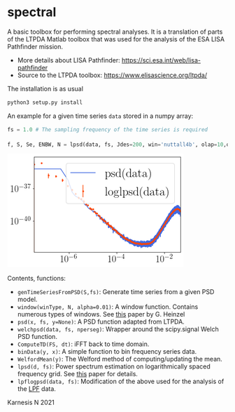 # spectral

A basic toolbox for performing spectral analyses. It is a translation of parts of the LTPDA Matlab toolbox that was used for the analysis of the ESA LISA Pathfinder mission.

* More details about LISA Pathfinder: https://sci.esa.int/web/lisa-pathfinder
* Source to the LTPDA toolbox: https://www.elisascience.org/ltpda/

The installation is as usual 
```python
python3 setup.py install
```

An example for a given time series `data` stored in a numpy array:

```python
fs = 1.0 # The sampling frequency of the time series is required

f, S, Se, ENBW, N = lpsd(data, fs, Jdes=200, win='nuttall4b', olap=10,order=0,DOPLOT=True,VERBOSE=False)
```
![Alt text](example/example.png?raw=true)

Contents, functions:

- `genTimeSeriesFromPSD(S,fs)`: Generate time series from a given PSD model.
- `window(winType, N, alpha=0.01)`: A window function. Contains numerous types of windows. See [this](https://pure.mpg.de/rest/items/item_152164_1/component/file_152163/content "A comprehensive list of window functions and some new at-top windows") paper by G. Heinzel
- `psd(x, fs, y=None)`: A PSD function adapted from LTPDA.
- `welchpsd(data, fs, nperseg)`: Wrapper around the scipy.signal Welch PSD function.
- `ComputeTD(FS, dt)`: iFFT back to time domain.
- `binData(y, x)`: A simple function to bin frequency series data.
- `WelfordMean(y)`: The Welford method of computing/updating the mean.
- `lpsd(d, fs)`: Power spectrum estimation on logarithmically spaced frequency grid. See [this](https://core.ac.uk/download/pdf/210665861.pdf) paper for details.
- `lpflogpsd(data, fs)`: Modification of the above used for the analysis of the [LPF](https://link.aps.org/doi/10.1103/PhysRevLett.120.061101) data.

Karnesis N 2021
